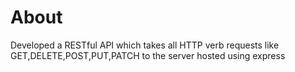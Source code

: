 # About
Developed a RESTful API which takes all HTTP verb requests like GET,DELETE,POST,PUT,PATCH to the server hosted using express
